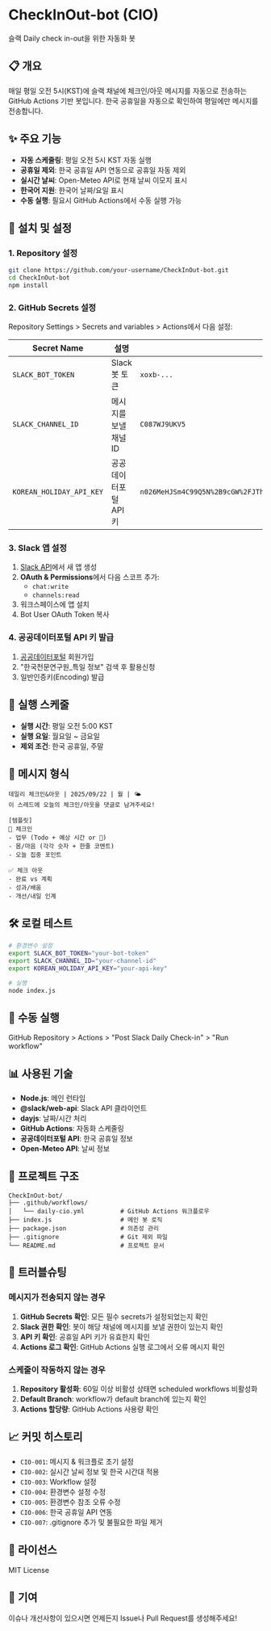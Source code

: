 # CheckInOut-bot (CIO)

슬랙 Daily check in-out을 위한 자동화 봇

## 📋 개요

매일 평일 오전 5시(KST)에 슬랙 채널에 체크인/아웃 메시지를 자동으로 전송하는 GitHub Actions 기반 봇입니다.
한국 공휴일을 자동으로 확인하여 평일에만 메시지를 전송합니다.

## ✨ 주요 기능

- **자동 스케줄링**: 평일 오전 5시 KST 자동 실행
- **공휴일 제외**: 한국 공휴일 API 연동으로 공휴일 자동 제외
- **실시간 날씨**: Open-Meteo API로 현재 날씨 이모지 표시
- **한국어 지원**: 한국어 날짜/요일 표시
- **수동 실행**: 필요시 GitHub Actions에서 수동 실행 가능

## 🚀 설치 및 설정

### 1. Repository 설정

```bash
git clone https://github.com/your-username/CheckInOut-bot.git
cd CheckInOut-bot
npm install
```

### 2. GitHub Secrets 설정

Repository Settings > Secrets and variables > Actions에서 다음 설정:

| Secret Name | 설명 | 예시 |
|-------------|------|------|
| `SLACK_BOT_TOKEN` | Slack 봇 토큰 | `xoxb-...` |
| `SLACK_CHANNEL_ID` | 메시지를 보낼 채널 ID | `C087WJ9UKV5` |
| `KOREAN_HOLIDAY_API_KEY` | 공공데이터포털 API 키 | `n026MeHJSm4C99Q5N%2B9cGW%2FJThP8z1XnCm4RLL%2BI9uQqdwSTaBQOcGNP5SPVP0veNwmaIWY0ZtF55E2LZxiu5A%3D%3D` |

### 3. Slack 앱 설정

1. [Slack API](https://api.slack.com/apps)에서 새 앱 생성
2. **OAuth & Permissions**에서 다음 스코프 추가:
   - `chat:write`
   - `channels:read`
3. 워크스페이스에 앱 설치
4. Bot User OAuth Token 복사

### 4. 공공데이터포털 API 키 발급

1. [공공데이터포털](https://www.data.go.kr/) 회원가입
2. "한국천문연구원_특일 정보" 검색 후 활용신청
3. 일반인증키(Encoding) 발급

## 📅 실행 스케줄

- **실행 시간**: 평일 오전 5:00 KST
- **실행 요일**: 월요일 ~ 금요일
- **제외 조건**: 한국 공휴일, 주말

## 📝 메시지 형식

```
데일리 체크인&아웃 | 2025/09/22 | 월 | 🌤️
이 스레드에 오늘의 체크인/아웃을 댓글로 남겨주세요!

[템플릿]
🌟 체크인
- 업무 (Todo + 예상 시간 or 🍅)
- 몸/마음 (각각 숫자 + 한줄 코멘트)
- 오늘 집중 포인트

✅ 체크 아웃
- 완료 vs 계획
- 성과/배움
- 개선/내일 인계
```

## 🛠️ 로컬 테스트

```bash
# 환경변수 설정
export SLACK_BOT_TOKEN="your-bot-token"
export SLACK_CHANNEL_ID="your-channel-id"
export KOREAN_HOLIDAY_API_KEY="your-api-key"

# 실행
node index.js
```

## 🔧 수동 실행

GitHub Repository > Actions > "Post Slack Daily Check-in" > "Run workflow"

## 📊 사용된 기술

- **Node.js**: 메인 런타임
- **@slack/web-api**: Slack API 클라이언트
- **dayjs**: 날짜/시간 처리
- **GitHub Actions**: 자동화 스케줄링
- **공공데이터포털 API**: 한국 공휴일 정보
- **Open-Meteo API**: 날씨 정보

## 📁 프로젝트 구조

```
CheckInOut-bot/
├── .github/workflows/
│   └── daily-cio.yml          # GitHub Actions 워크플로우
├── index.js                   # 메인 봇 로직
├── package.json               # 의존성 관리
├── .gitignore                 # Git 제외 파일
└── README.md                  # 프로젝트 문서
```

## 🐛 트러블슈팅

### 메시지가 전송되지 않는 경우

1. **GitHub Secrets 확인**: 모든 필수 secrets가 설정되었는지 확인
2. **Slack 권한 확인**: 봇이 해당 채널에 메시지를 보낼 권한이 있는지 확인
3. **API 키 확인**: 공휴일 API 키가 유효한지 확인
4. **Actions 로그 확인**: GitHub Actions 실행 로그에서 오류 메시지 확인

### 스케줄이 작동하지 않는 경우

1. **Repository 활성화**: 60일 이상 비활성 상태면 scheduled workflows 비활성화
2. **Default Branch**: workflow가 default branch에 있는지 확인
3. **Actions 할당량**: GitHub Actions 사용량 확인

## 📈 커밋 히스토리

- `CIO-001`: 메시지 & 워크플로 초기 설정
- `CIO-002`: 실시간 날씨 정보 및 한국 시간대 적용
- `CIO-003`: Workflow 설정
- `CIO-004`: 환경변수 설정 수정
- `CIO-005`: 환경변수 참조 오류 수정
- `CIO-006`: 한국 공휴일 API 연동
- `CIO-007`: .gitignore 추가 및 불필요한 파일 제거

## 📄 라이선스

MIT License

## 🤝 기여

이슈나 개선사항이 있으시면 언제든지 Issue나 Pull Request를 생성해주세요!
